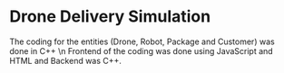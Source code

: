 # Drone Delivery Simulation
The coding for the entities (Drone, Robot, Package and Customer) was done in C++ \n
Frontend of the coding was done using JavaScript and HTML and Backend was C++.

